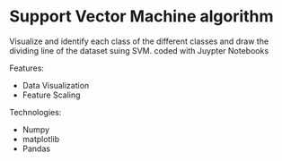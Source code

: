 # Support Vector Machine algorithm
Visualize and identify each class of the different classes and draw the dividing line of the dataset suing SVM.
coded with Juypter Notebooks


Features:

- Data Visualization
- Feature Scaling


Technologies:

- Numpy
- matplotlib
- Pandas
